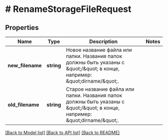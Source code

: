 # # RenameStorageFileRequest

## Properties

Name | Type | Description | Notes
------------ | ------------- | ------------- | -------------
**new_filename** | **string** | Новое название файла или папки. Названия папок должны быть указаны с \&quot;/\&quot; в конце, например: \&quot;dirname/\&quot;. |
**old_filename** | **string** | Старое название файла или папки. Названия папок должны быть указаны с \&quot;/\&quot; в конце, например: \&quot;dirname/\&quot;. |

[[Back to Model list]](../../README.md#models) [[Back to API list]](../../README.md#endpoints) [[Back to README]](../../README.md)

